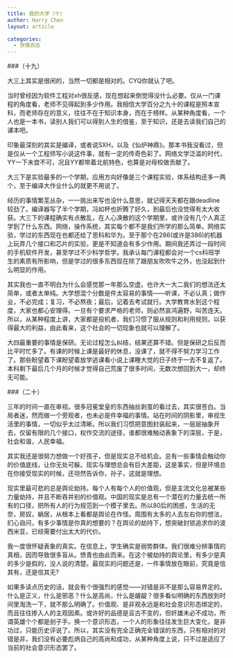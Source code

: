 ```yaml
---
title: 我的大学（十）
author: Harry Chen
layout: article

categories:
  - 世情百态
---
```


###（十九）

  大三上其实是很闲的，当然一切都是相对的。CYQ你就认了吧。

  当时曾经因为软件工程对xh很反感，现在想起来倒觉得没什么必要。仅从一门课程的角度看，老师不见得起到多少作用。我相信大学百分之九十的课程是照本宣科，而老师存在的意义，往往不在于知识本身，而在于榜样。从某种角度看，一个人也是一本书，读别人我们可以得到人生的借鉴，至于知识，还是去读我们自己的课本吧。

  印象最深刻的其实是编译，或者说SXH，以及《仙炉神鼎》。那本书我没看过，但是仅从一个工程师写小说这件事，就有一定的传奇色彩了。网络文学泛滥的时代，YY一下未尝不可，况且YY都带着北航特色，也算是对母校做贡献了。

  大三下是实验最多的一个学期，应用方向好像是三个课程实验，体系结构还多一两个，至于编译大作业什么的就更不用说了。

  经历的事情繁芜丛杂，一一挑出来写也没什么意思，就记得天天都在跟deadline较劲了。编译器写了半个学期，冯如杯也折腾了好久，到最后也没觉得有太大收获。大三下的课程确实有点散乱，在人心涣散的这个学期里，或许没有几个人真正学到了什么东西。网络，操作系统，其实每个都不是我们所学的那么简单。网络实验，学过的东西现在也都还给了思科和华为。至于那个在286(或许是386)的机器上玩弄几个接口和芯片的实验，更是不知道会有多少作用。期间我还弄过一段时间的手机软件开发，甚至学过不少科学哲学。我承认每门课程都会对一个cs科班学生的素质有所影响，但是学过的很多东西现在除了跟朋友吹吹牛之外，也没起到什么明显的作用。

  其实我也一直不明白为什么会感觉那一年那么空虚。也许大一大二我们的想法还太简单，或者太单纯。大学想混个分数是件太容易的事情——听课，不必认真；做作业，不必完成；复习，不必熬夜；最后，记着去考试就行。大学教育水到这个程度，大家也都心安理得。一旦有个要求严格的老师，则必然哀鸿遍野，叫苦连天。所以，从某种程度上讲，大家都是投机者，我们习惯了服从规则和利用规则，以获得最大的利益，由此看来，这个社会的一切现象也就可以理解了。

  大四最重要的事情是保研。无论过程怎么纠结，结果还算不错。但是保研之后反而比平时忙多了。有课的时候上课是最好的休息，没课了，就不得不努力学习工作了。那些盼望着下课盼望着放学逃课看小说上课睡大觉的日子终于一去不复返了。本科剩下最后几个月的时候才觉得自己荒废了很多时间，无数次想回到大一，却终无可能。

###（二十）

  三年的时间一直在审视。很多冠冕堂皇的东西抽丝剥茧的看过去，其实很苍白。当局者迷，然而做一个旁观者，也未必是件幸福的事情。站在时间的阴影里，审视生活里的事情，一切似乎太过清晰。所以我们习惯把意图封装起来，一层层抽象开去，仅留有限的几个接口，权作交流的途径，谁都很难触动表象下的深层，于是，社会和谐，人民幸福。

  其实我还是很努力想做一个好孩子，但是现实总不给机会。总有一些事情会触动你的价值底线，让你无处可躲。现实与理想总会有巨大差距，这是事实，但是环境总在你接受现实的时候，还坦然告诉你，孙子，这就是理想。

  现实里最可悲的总是舆论劫持。每个人有每个人的价值观，但是主流文化总被某些力量劫持，并且不断吞并别的价值观。中国的现实是总有一个潜在的力量去统一所有的口径，把所有人的行为规范到一个模子里去。所以80后的困惑，生活的无奈，房奴，蜗居，从根本上看都是舆论在作怪。周围有太多的人去左右你的想法，扪心自问，有多少事情是你真的想要的？在舆论的劫持下，想突破封锁追求你的波西米亚，已经需要付出太大的代价。

  我一度很怀疑表象的真实。在信息上，学生确实是弱势群体。我们很难分辨事情的真相，因而导致很多盲从。愤青也由此而来。在这个被劫持的舆论里，有多少是真的多少是假的，没人说的清楚。最现实的问题还是，一件事情放在眼前，究竟是信其有，还是信其无?

  如果多读点历史的话，就会有个很强烈的感觉——对错是非不是那么容易界定的。什么是正义，什么是邪恶？什么是高尚，什么是龌龊？很多看似明确的东西放到时间里淘洗一下，就不那么明确了。价值观、是非观永远是和社会意识形态绑定的，而且往往掺入人的主观因素。或许好的品德是亘古不变的，但奸雄未必不成功，所谓英雄个个都是刽子手。换一个意识形态，一个人的形象往往发生巨大变化，是非功过，只能历史评说了。所以，其实没有完全正确完全错误的东西，只有相对的对错是非，我们没有必要彪炳自己的高尚和成功，从某种角度上说，只不过是适应了当前的社会意识形态罢了。
